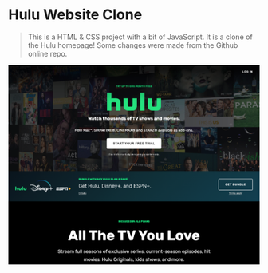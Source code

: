 # Hulu Website Clone

> This is a HTML & CSS project with a bit of JavaScript. It is a clone of the Hulu homepage! Some changes were made from the Github online repo. 


![Hulu Clone](/img/screen.png 'Hulu Clone')
